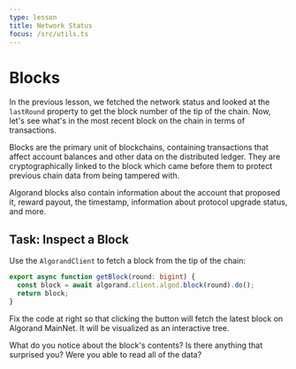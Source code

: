```yaml
---
type: lesson
title: Network Status
focus: /src/utils.ts
---
```


# Blocks

In the previous lesson, we fetched the network status and looked at the `lastRound` property to get the block number of the tip of the chain. Now, let's see what's in the most recent block on the chain in terms of transactions.

Blocks are the primary unit of blockchains, containing transactions that affect account balances and other data on the distributed ledger. They are cryptographically linked to the block which came before them to protect previous chain data from being tampered with.

Algorand blocks also contain information about the account that proposed it, reward payout, the timestamp, information about protocol upgrade status, and more.

## Task: Inspect a Block

Use the `AlgorandClient` to fetch a block from the tip of the chain:

```ts add={2,3}
export async function getBlock(round: bigint) {
  const block = await algorand.client.algod.block(round).do();
  return block;
}
```

Fix the code at right so that clicking the button will fetch the latest block on Algorand MainNet. It will be visualized as an interactive tree.

What do you notice about the block's contents? Is there anything that surprised you? Were you able to read all of the data?
